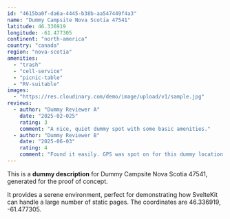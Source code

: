 ```yaml
---
id: "4615ba0f-da6a-4445-b38b-aa547449f4a3"
name: "Dummy Campsite Nova Scotia 47541"
latitude: 46.336919
longitude: -61.477305
continent: "north-america"
country: "canada"
region: "nova-scotia"
amenities:
  - "trash"
  - "cell-service"
  - "picnic-table"
  - "RV-suitable"
images:
  - "https://res.cloudinary.com/demo/image/upload/v1/sample.jpg"
reviews:
  - author: "Dummy Reviewer A"
    date: "2025-02-025"
    rating: 3
    comment: "A nice, quiet dummy spot with some basic amenities."
  - author: "Dummy Reviewer B"
    date: "2025-06-03"
    rating: 4
    comment: "Found it easily. GPS was spot on for this dummy location."
---
```


This is a **dummy description** for Dummy Campsite Nova Scotia 47541, generated for the proof of concept.

It provides a serene environment, perfect for demonstrating how SvelteKit can handle a large number of static pages. The coordinates are 46.336919, -61.477305.
